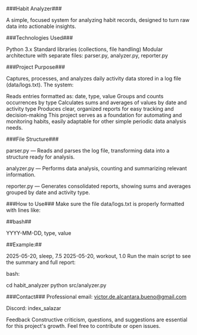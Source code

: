 ###Habit Analyzer###

A simple, focused system for analyzing habit records, designed to turn raw data into actionable insights.

###Technologies Used###

Python 3.x
Standard libraries (collections, file handling)
Modular architecture with separate files: parser.py, analyzer.py, reporter.py

###Project Purpose###

Captures, processes, and analyzes daily activity data stored in a log file (data/logs.txt). The system:

Reads entries formatted as: date, type, value
Groups and counts occurrences by type
Calculates sums and averages of values by date and activity type
Produces clear, organized reports for easy tracking and decision-making
This project serves as a foundation for automating and monitoring habits, easily adaptable for other simple periodic data analysis needs.

###File Structure###

parser.py — Reads and parses the log file, transforming data into a structure ready for analysis.

analyzer.py — Performs data analysis, counting and summarizing relevant information.

reporter.py — Generates consolidated reports, showing sums and averages grouped by date and activity type.

###How to Use###
Make sure the file data/logs.txt is properly formatted with lines like:

##bash##

YYYY-MM-DD, type, value

##Example:##

2025-05-20, sleep, 7.5
2025-05-20, workout, 1.0
Run the main script to see the summary and full report:

bash:

cd habit_analyzer
python src/analyzer.py

###Contact###
Professional email: victor.de.alcantara.bueno@gmail.com

Discord: index_salazar

Feedback
Constructive criticism, questions, and suggestions are essential for this project's growth. Feel free to contribute or open issues.

